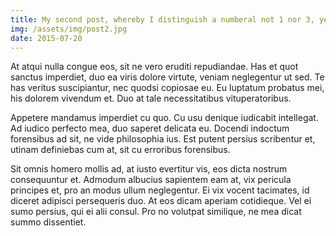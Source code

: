 ```yaml
---
title: My second post, whereby I distinguish a numberal not 1 nor 3, yet between them both
img: /assets/img/post2.jpg
date: 2015-07-20
---
```

At atqui nulla congue eos, sit ne vero eruditi repudiandae. Has et quot sanctus imperdiet, duo ea viris dolore virtute, veniam neglegentur ut sed. Te has veritus suscipiantur, nec quodsi copiosae eu. Eu luptatum probatus mei, his dolorem vivendum et. Duo at tale necessitatibus vituperatoribus.

Appetere mandamus imperdiet cu quo. Cu usu denique iudicabit intellegat. Ad iudico perfecto mea, duo saperet delicata eu. Docendi indoctum forensibus ad sit, ne vide philosophia ius. Est putent persius scribentur et, utinam definiebas cum at, sit cu erroribus forensibus.

Sit omnis homero mollis ad, at iusto evertitur vis, eos dicta nostrum consequuntur et. Admodum albucius sapientem eam at, vix pericula principes et, pro an modus ullum neglegentur. Ei vix vocent tacimates, id diceret adipisci persequeris duo. At eos dicam aperiam cotidieque. Vel ei sumo persius, qui ei alii consul. Pro no volutpat similique, ne mea dicat summo dissentiet.
